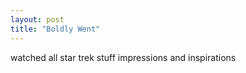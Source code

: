 ```yaml
---
layout: post
title: "Boldly Went"
---
```


watched all star trek stuff
impressions and inspirations
